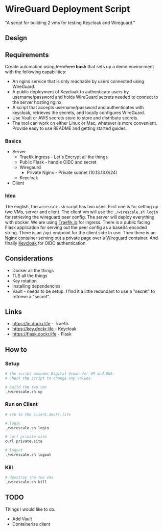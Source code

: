 # WireGuard Deployment Script

"A script for building 2 vms for testing Keycloak and Wireguard."

## Design

## Requirements

Create automation using ~~terraform~~ **bash** that sets up a demo environment with the following capabilities:

* An nginx service that is only reachable by users connected using WireGuard.
* A public deployment of Keycloak to authenticate users by username/password and holds
WireGuard secrets needed to connect to the server hosting nginx.
* A script that accepts username/password and authenticates with keycloak, retrieves the
secrets, and locally configures WireGuard.
* Use Vault or AWS secrets store to store and distribute secrets.
* The tool can work on either Linux or Mac, whatever is more convenient. Provide easy to use README and getting started guides.

### Basics

* Server
  * Traefik ingress - Let's Encrypt all the things
  * Public Flask - handle OIDC and secret
  * Wiregaurd
    * Private Nginx - Private subnet (10.13.13.0/24)
  * Keycloak
* Client

### Idea

The english, the `wirescale.sh` script has two uses. First one is for setting up two VMs, server and client. The client vm will use the `./wirescale.sh login` for retrieving the wireguard peer config. The server will deploy everything with docker. We are using [Traefik.io](traefik.io) for ingress. There is a public facing Flask application for serving out the peer config as a base64 encoded string. There is an `/api` endpoint for the client side to use. Then there is an [Nginx](https://nginx.com/) container serving out a private page over a [Wireguard](https://www.wireguard.com/) container. And finally [Keycloak](https://www.keycloak.org/) for OIDC authentication.

## Considerations

* Docker all the things
* TLS all the things
* Key rotation
* Installing dependencies
* Vault - needs to be setup. I find it a little redundant to use a "secret" to retrieve a "secret".

## Links

* https://in.dockr.life - Traefik
* https://key.dockr.life - Keycloak
* https://flask.dockr.life - Flask

## How to

### Setup

```bash
# the script assumes Digital Ocean for VM and DNS.
# Check the script to change any values.

# build the two vms
./wirescale.sh up
```

### Run on Client

```bash
# ssh to the client.dockr.life

# login
./wirescale.sh login

# curl private site
curl private.site 

# logout
./wirescale.sh logout
```

### Kill

```bash
# desctroy the two vms
./wirescale.sh kill
```

## TODO

Things I would like to do.

* Add Vault
* Containerize client
